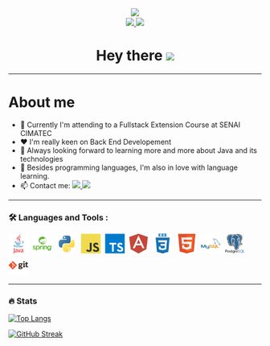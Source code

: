 <div id="header" align="center">
	<img src="https://media.giphy.com/media/xT1R9LqBXRHayhQneg/giphy-downsized-large.gif" width="300px">
	
<div id="badges" align="center">
	<a target="_blank" href="https://www.linkedin.com/in/joao-vitor-fo1998/">
  <img src="https://img.shields.io/badge/LinkedIn-blue?logo=Linkedin&logoColor=white&style=for-the-badge">
 </a>
	<a href="mailto:joaovitorf1998oliveira@gmail.com" target="_blank">
  <img src="https://img.shields.io/badge/Gmail-red?logo=Gmail&logoColor=white&style=for-the-badge">
 </a>
</div>
<h1>
  Hey there
  <img src="https://media.giphy.com/media/hvRJCLFzcasrR4ia7z/giphy.gif" width="30px"/>
</h1>	
</div>

---

<div id="about-me">
	<h1>About me</h1>
</div>

- :book: Currently I'm attending to a Fullstack Extension Course at SENAI CIMATEC 
- :heart: I'm really keen on Back End Developement
- :seedling: Always looking forward to learning more and more about Java and its technologies
- :dash: Besides programming languages, I'm also in love with language learning.
- :mailbox: Contact me: <a target="_blank" href="https://www.linkedin.com/in/joao-vitor-fo1998/">
  <img src="https://img.shields.io/badge/LinkedIn-blue?logo=Linkedin&logoColor=white">
 </a> <a target="_blank" href="mailto:joaovitorf1998oliveira@gmail.com">
  <img src="https://img.shields.io/badge/Gmail-red?logo=Gmail&logoColor=white">
 </a>

---

### :hammer_and_wrench: Languages and Tools :
<div>
 <!--Java-->
 <img src="https://github.com/devicons/devicon/blob/master/icons/java/java-original-wordmark.svg" title="Java" alt="Java" width="40" height="40"/>&nbsp;
 <!-- Spring -->
 <img src="https://github.com/devicons/devicon/blob/master/icons/spring/spring-original-wordmark.svg" title="Spring" alt="Spring" width="40" height="40"/>&nbsp;
 <!--Python-->
 <img src="https://github.com/devicons/devicon/blob/master/icons/python/python-original.svg" title="Python" alt="Python" width="40" height="40"/>&nbsp; 
 <!--JavaScript-->
 <img src="https://github.com/devicons/devicon/blob/master/icons/javascript/javascript-original.svg" title="JavaScript" alt="JavaScript" width="40" height="40"/>&nbsp;
 <!--Typescript-->
 <img src="https://github.com/devicons/devicon/blob/master/icons/typescript/typescript-original.svg" title="Typescript" alt="Typescript" width="40" height="40"/>&nbsp;
 <!--Angular-->
 <img src="https://github.com/devicons/devicon/blob/master/icons/angularjs/angularjs-plain.svg" title="Angular" alt="Angular" width="40" height="40"/>&nbsp;
 <!--CSS-->
 <img src="https://github.com/devicons/devicon/blob/master/icons/css3/css3-plain-wordmark.svg"  title="CSS3" alt="CSS" width="40" height="40"/>&nbsp;
 <!--HTML-->
 <img src="https://github.com/devicons/devicon/blob/master/icons/html5/html5-original.svg" title="HTML5" alt="HTML" width="40" height="40"/>&nbsp;
 <!--MySQL--> 
 <img src="https://github.com/devicons/devicon/blob/master/icons/mysql/mysql-original-wordmark.svg" title="MySQL"  alt="MySQL" width="40" height="40"/>&nbsp;
 <!--PostgreSQL-->
 <img src="https://github.com/devicons/devicon/blob/master/icons/postgresql/postgresql-original-wordmark.svg" title="PostgreSQL"  alt="PostgreSQL" width="40" height="40"/>&nbsp;
 <!--Git-->
 <img src="https://github.com/devicons/devicon/blob/master/icons/git/git-original-wordmark.svg" title="Git" alt="Git" width="40" height="40"/>&nbsp;
 </div>

---

### :fire: Stats
[![Top Langs](https://github-readme-stats.vercel.app/api/top-langs/?username=Joaovitor1998&layout=compact&theme=vision-friendly-dark)](https://github.com/Joaovitor1998/github-readme-stats)

[![GitHub Streak](http://github-readme-streak-stats.herokuapp.com?user=Joaovitor1998&theme=dark&date_format=M%20j%5B%2C%20Y%5D)](https://git.io/streak-stats)
